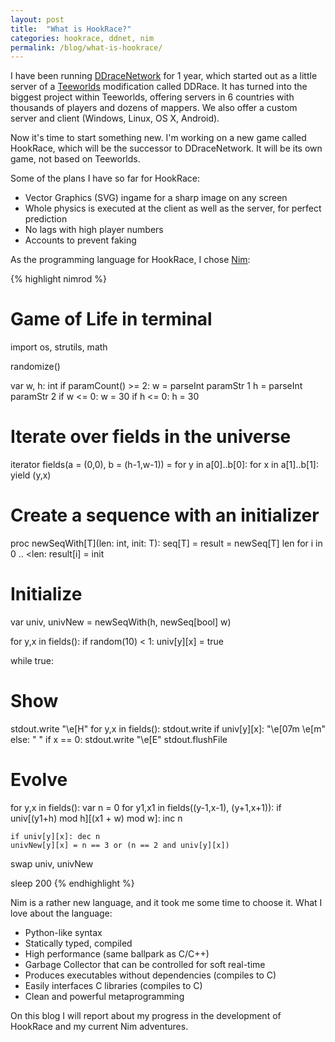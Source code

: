 ```yaml
---
layout: post
title:  "What is HookRace?"
categories: hookrace, ddnet, nim
permalink: /blog/what-is-hookrace/
---
```


I have been running [DDraceNetwork](http://ddnet.tw) for 1 year, which started out as a little server of a [Teeworlds](http://teeworlds.com) modification called DDRace. It has turned into the biggest project within Teeworlds, offering servers in 6 countries with thousands of players and dozens of mappers. We also offer a custom server and client (Windows, Linux, OS X, Android).

Now it's time to start something new. I'm working on a new game called HookRace, which will be the successor to DDraceNetwork. It will be its own game, not based on Teeworlds.

Some of the plans I have so far for HookRace:

<!--more-->
- Vector Graphics (SVG) ingame for a sharp image on any screen
- Whole physics is executed at the client as well as the server, for perfect prediction
- No lags with high player numbers
- Accounts to prevent faking

As the programming language for HookRace, I chose [Nim](http://nim-lang.org):

{% highlight nimrod %}
# Game of Life in terminal
import os, strutils, math

randomize()

var w, h: int
if paramCount() >= 2:
  w = parseInt paramStr 1
  h = parseInt paramStr 2
if w <= 0: w = 30
if h <= 0: h = 30

# Iterate over fields in the universe
iterator fields(a = (0,0), b = (h-1,w-1)) =
  for y in a[0]..b[0]:
    for x in a[1]..b[1]:
      yield (y,x)

# Create a sequence with an initializer
proc newSeqWith[T](len: int, init: T): seq[T] =
  result = newSeq[T] len
  for i in 0 .. <len:
    result[i] = init

# Initialize
var univ, univNew = newSeqWith(h, newSeq[bool] w)

for y,x in fields():
  if random(10) < 1: univ[y][x] = true

while true:
  # Show
  stdout.write "\e[H"
  for y,x in fields():
    stdout.write if univ[y][x]: "\e[07m  \e[m" else: "  "
    if x == 0: stdout.write "\e[E"
  stdout.flushFile

  # Evolve
  for y,x in fields():
    var n = 0
    for y1,x1 in fields((y-1,x-1), (y+1,x+1)):
      if univ[(y1+h) mod h][(x1 + w) mod w]:
        inc n

    if univ[y][x]: dec n
    univNew[y][x] = n == 3 or (n == 2 and univ[y][x])
  swap univ, univNew

  sleep 200
{% endhighlight %}

Nim is a rather new language, and it took me some time to choose it. What I love about the language:

- Python-like syntax
- Statically typed, compiled
- High performance (same ballpark as C/C++)
- Garbage Collector that can be controlled for soft real-time
- Produces executables without dependencies (compiles to C)
- Easily interfaces C libraries (compiles to C)
- Clean and powerful metaprogramming

On this blog I will report about my progress in the development of HookRace and my current Nim adventures.
